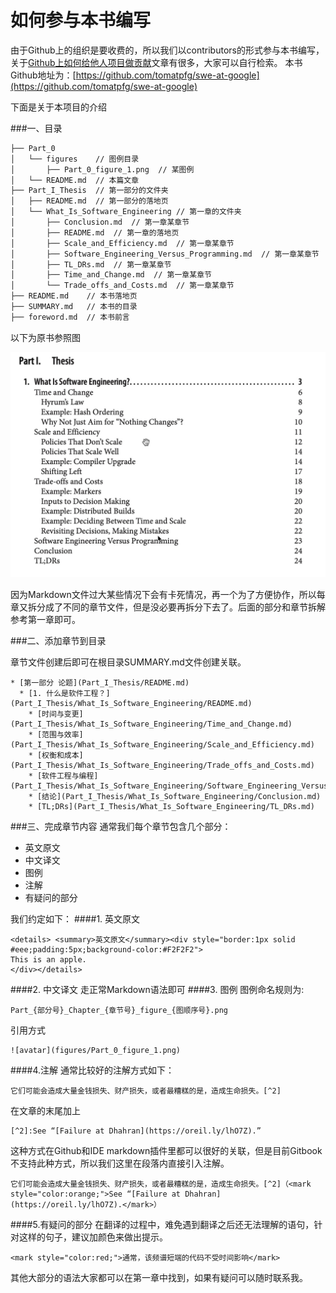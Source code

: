 # 如何参与本书编写
由于Github上的组织是要收费的，所以我们以contributors的形式参与本书编写，关于[Github上如何给他人项目做贡献](https://github.com/firstcontributions/first-contributions)文章有很多，大家可以自行检索。
本书Github地址为：[https://github.com/tomatpfg/swe-at-google](https://github.com/tomatpfg/swe-at-google)

下面是关于本项目的介绍

###一、目录
```bash
├── Part_0
│   └── figures    // 图例目录
│       ├── Part_0_figure_1.png  // 某图例
│   └── README.md  // 本篇文章
├── Part_I_Thesis  // 第一部分的文件夹
│   ├── README.md  // 第一部分的落地页
│   └── What_Is_Software_Engineering // 第一章的文件夹
│       ├── Conclusion.md  // 第一章某章节
│       ├── README.md  // 第一章的落地页
│       ├── Scale_and_Efficiency.md  // 第一章某章节
│       ├── Software_Engineering_Versus_Programming.md  // 第一章某章节
│       ├── TL_DRs.md  // 第一章某章节
│       ├── Time_and_Change.md  // 第一章某章节
│       └── Trade_offs_and_Costs.md  // 第一章某章节
├── README.md    // 本书落地页
├── SUMMARY.md   // 本书的目录
├── foreword.md  // 本书前言
```
以下为原书参照图

![avatar](figures/Part_0_figure_1.png)

因为Markdown文件过大某些情况下会有卡死情况，再一个为了方便协作，所以每章又拆分成了不同的章节文件，但是没必要再拆分下去了。后面的部分和章节拆解参考第一章即可。


###二、添加章节到目录

章节文件创建后即可在根目录SUMMARY.md文件创建关联。
```
* [第一部分 论题](Part_I_Thesis/README.md)
  * [1. 什么是软件工程？](Part_I_Thesis/What_Is_Software_Engineering/README.md)
    * [时间与变更](Part_I_Thesis/What_Is_Software_Engineering/Time_and_Change.md)
    * [范围与效率](Part_I_Thesis/What_Is_Software_Engineering/Scale_and_Efficiency.md)
    * [权衡和成本](Part_I_Thesis/What_Is_Software_Engineering/Trade_offs_and_Costs.md)
    * [软件工程与编程](Part_I_Thesis/What_Is_Software_Engineering/Software_Engineering_Versus_Programming.md)
    * [结论](Part_I_Thesis/What_Is_Software_Engineering/Conclusion.md)
    * [TL;DRs](Part_I_Thesis/What_Is_Software_Engineering/TL_DRs.md)
```

###三、完成章节内容
通常我们每个章节包含几个部分：
* 英文原文
* 中文译文
* 图例
* 注解
* 有疑问的部分

我们约定如下：
####1. 英文原文
```
<details> <summary>英文原文</summary><div style="border:1px solid #eee;padding:5px;background-color:#F2F2F2">
This is an apple.
</div></details>
```
####2. 中文译文
走正常Markdown语法即可
####3. 图例
图例命名规则为:
```
Part_{部分号}_Chapter_{章节号}_figure_{图顺序号}.png
```
引用方式
```
![avatar](figures/Part_0_figure_1.png)
```
####4.注解
通常比较好的注解方式如下：
```
它们可能会造成大量金钱损失、财产损失，或者最糟糕的是，造成生命损失。[^2]
```
在文章的末尾加上
```
[^2]:See “[Failure at Dhahran](https://oreil.ly/lhO7Z).”
```
这种方式在Github和IDE markdown插件里都可以很好的关联，但是目前Gitbook不支持此种方式，所以我们这里在段落内直接引入注解。
```
它们可能会造成大量金钱损失、财产损失，或者最糟糕的是，造成生命损失。[^2]（<mark style="color:orange;">See “[Failure at Dhahran](https://oreil.ly/lhO7Z).</mark>）
```
####5.有疑问的部分
在翻译的过程中，难免遇到翻译之后还无法理解的语句，针对这样的句子，建议加颜色来做出提示。
```
<mark style="color:red;">通常，该频谱短端的代码不受时间影响</mark>
```

其他大部分的语法大家都可以在第一章中找到，如果有疑问可以随时联系我。